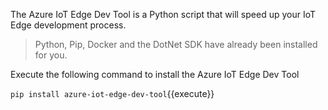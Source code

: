 The Azure IoT Edge Dev Tool is a Python script that will speed up your IoT Edge development process.

> Python, Pip, Docker and the DotNet SDK have already been installed for you.

Execute the following command to install the Azure IoT Edge Dev Tool

`pip install azure-iot-edge-dev-tool`{{execute}}
